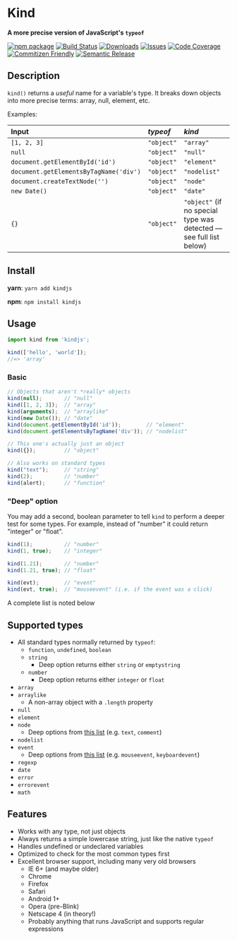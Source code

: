 # Kind

**A more precise version of JavaScript's `typeof`**

[![npm package][npm-img]][npm-url]
[![Build Status][build-img]][build-url]
[![Downloads][downloads-img]][downloads-url]
[![Issues][issues-img]][issues-url]
[![Code Coverage][codecov-img]][codecov-url]
[![Commitizen Friendly][commitizen-img]][commitizen-url]
[![Semantic Release][semantic-release-img]][semantic-release-url]


## Description

`kind()` returns a *useful* name for a variable's type. It breaks down objects into more precise terms: array, null, element, etc.

Examples:

| Input | *typeof* | *kind* |
|:---------------|:--------|:------------|
| `[1, 2, 3]` | `"object"` | `"array"` |
| `null` | `"object"` | `"null"` |
| `document.getElementById('id')` | `"object"` | `"element"` |
| `document.getElementsByTagName('div')` | `"object"` | `"nodelist"` |
| `document.createTextNode('')` | `"object"` | `"node"` |
| `new Date()` | `"object"` | `"date"` |
| `{}` | `"object"` | `"object"` (if no special type was detected &mdash; see full list below) |

## Install

**yarn**: `yarn add kindjs`

**npm**: `npm install kindjs`

## Usage


```ts
import kind from 'kindjs';

kind(['hello', 'world']);
//=> 'array'
```

### Basic

```js
// Objects that aren't *really* objects
kind(null);       // "null"
kind([1, 2, 3]);  // "array"
kind(arguments);  // "arraylike"
kind(new Date()); // "date"
kind(document.getElementById('id'));        // "element"
kind(document.getElementsByTagName('div')); // "nodelist"

// This one's actually just an object
kind({});         // "object"

// Also works on standard types
kind("text");     // "string"
kind(2);          // "number"
kind(alert);      // "function"
```

### "Deep" option

You may add a second, boolean parameter to tell `kind` to perform a deeper test for some types. For example, instead of "number" it could return "integer" or "float".

```js
kind(1);          // "number"
kind(1, true);    // "integer"

kind(1.21);       // "number"
kind(1.21, true); // "float"

kind(evt);        // "event"
kind(evt, true);  // "mouseevent" (i.e. if the event was a click)
```

A complete list is noted below

## Supported types

- All standard types normally returned by `typeof`:
    + `function`, `undefined`, `boolean`
    + `string`
        * Deep option returns either `string` or `emptystring`
    + `number`
        * Deep option returns either `integer` or `float`
- `array`
- `arraylike`
    + A non-array object with a `.length` property
- `null`
- `element`
- `node`
    + Deep options from [this list](https://developer.mozilla.org/en-US/docs/Web/API/Node.nodeType) (e.g. `text`, `comment`)
- `nodelist`
- `event`
    + Deep options from [this list](https://developer.mozilla.org/en-US/docs/Web/Events) (e.g. `mouseevent`, `keyboardevent`)
- `regexp`
- `date`
- `error`
- `errorevent`
- `math`

## Features

- Works with any type, not just objects
- Always returns a simple lowercase string, just like the native `typeof`
- Handles undefined or undeclared variables
- Optimized to check for the most common types first
- Excellent browser support, including many very old browsers
    + IE 6+ (and maybe older)
    + Chrome
    + Firefox
    + Safari
    + Android 1+
    + Opera (pre-Blink)
    + Netscape 4 (in theory!)
    + Probably anything that runs JavaScript and supports regular expressions

[build-img]: https://github.com/patik/kind/actions/workflows/release.yml/badge.svg
[build-url]: https://github.com/patik/kind/actions/workflows/release.yml
[downloads-img]: https://img.shields.io/npm/dt/kindjs
[downloads-url]: https://www.npmtrends.com/kindjs
[npm-img]: https://img.shields.io/npm/v/kindjs
[npm-url]: https://www.npmjs.com/package/kindjs
[issues-img]: https://img.shields.io/github/issues/patik/kind
[issues-url]: https://github.com/patik/kind/issues
[codecov-img]: https://codecov.io/gh/patik/kind/branch/main/graph/badge.svg
[codecov-url]: https://codecov.io/gh/patik/kind
[semantic-release-img]: https://img.shields.io/badge/%20%20%F0%9F%93%A6%F0%9F%9A%80-semantic--release-e10079.svg
[semantic-release-url]: https://github.com/semantic-release/semantic-release
[commitizen-img]: https://img.shields.io/badge/commitizen-friendly-brightgreen.svg
[commitizen-url]: http://commitizen.github.io/cz-cli/
